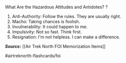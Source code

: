 What Are the Hazardous Attitudes and Antidotes?
?
1. Anti-Authority: Follow the rules. They are usually right.
2. Macho: Taking chances is foolish.
3. Invulnerability: It could happen to me.
4. Impulsivity: Not so fast. Think first.
5. Resignation: I'm not helpless. I can make a difference.
<!--SR:!2022-10-03,1,190-->

***Source:*** [[Air Trek North FOI Memorization Items]]

#airtreknorth-flashcards/foi 